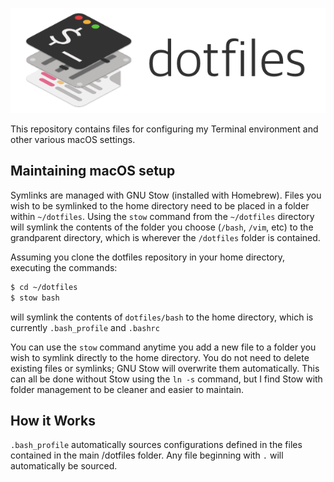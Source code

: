 <p align="center" >
	<img src="header.png" alt="dotfiles" title="dotfiles" width="600">
</p>

This repository contains files for configuring my Terminal environment and other various macOS settings.

## Maintaining macOS setup

Symlinks are managed with GNU Stow (installed with Homebrew). Files you wish to be symlinked to the home directory need to be placed in a folder within `~/dotfiles`. Using the `stow` command from the `~/dotfiles` directory will symlink the contents of the folder you choose (`/bash`, `/vim`, etc) to the grandparent directory, which is wherever the `/dotfiles` folder is contained.

Assuming you clone the dotfiles repository in your home directory, executing the commands:

```bash
$ cd ~/dotfiles
$ stow bash
```
will symlink the contents of `dotfiles/bash` to the home directory, which is currently `.bash_profile` and `.bashrc`

You can use the `stow` command anytime you add a new file to a folder you wish to symlink directly to the home directory. You do not need to delete existing files or symlinks; GNU Stow will overwrite them automatically. This can all be done without Stow using the `ln -s` command, but I find Stow with folder management to be cleaner and easier to maintain.


## How it Works

`.bash_profile` automatically sources configurations defined in the files contained in the main /dotfiles folder. Any file beginning with `.` will automatically be sourced.
